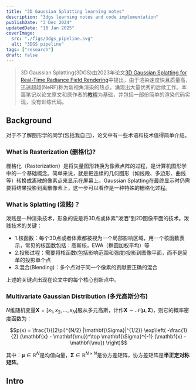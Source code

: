 ```yaml
---
title: "3D Gaussian Splatting learning notes"
description: "3dgs learning notes and code implementation"
publishDate: "3 Dec 2024"
updatedDate: "18 Jan 2025"
coverImage:
  src: "./figs/3dgs_pipeline.svg"
  alt: "3DGS pipeline"
tags: ["research"]
draft: false
---
```


> 3D Gaussian Splatting(3DGS)由2023年论文[3D Gaussian Splatting for Real-Time Radiance Field Rendering](https://arxiv.org/abs/2308.04079)中提出，由于渲染速度快且质量高，迅速超越(NeRF)称为新视角渲染的热点，涌现出大量优秀的后续工作。本篇笔记以论文原文和原作者的[教程](https://3dgstutorial.github.io/3dv_part1.pdf)为基础，并包括一部份简单的渲染代码实现，没有训练代码。

## Background
对于不了解图形学的同学(包括我自己)，论文中有一些术语和技术值得简单介绍。

### What is Rasterization (删格化)?
栅格化（Rasterization）是将矢量图形转换为像素点阵的过程，是计算机图形学中的一个基础概念。简单来说，就是把连续的几何图形（如线段、多边形、曲线等）转换成离散的像素点来显示在屏幕上。Gaussian Splatting在最终显示时仍需要将结果投影到离散像素上，这一步可以看作是一种特殊的栅格化过程。

### What is Splatting (泼贱)？
泼贱是一种渲染技术，形象的说是将3D点或体素"泼洒"到2D图像平面的技术。泼贱技术的关键：
- 1.核函数：每个3D点或者体素都被视为一个局部影响区域，用一个核函数表示，常见的核函数包括：高斯核，EWA（椭圆加权平均）等
- 2.投影过程：需要将核函数(包括影响范围和强度)投影到图像平面，而不是简单的投影单个点
- 3.混合(Blending)：多个点对于同一个像素的贡献要正确的混合

上述的关键点出现在论文中的每个核心创新点中。

### Multivariate Gaussian Distribution (多元高斯分布)
$N$维随机变量$\mathbf{X}=[x_1, x_2, ..., x_N]$服从多元高斯，计作$\mathbf{X} \sim \mathcal{N}(\mathbf{\mu}, \mathbf{\Sigma})$，则它的概率密度函数为：

$$p(x) = \frac{1}{(2\pi)^{N/2} |\mathbf{\Sigma}|^{1/2}} \exp\left( -\frac{1}{2} (\mathbf{x} - \mathbf{\mu})^\top \mathbf{\Sigma}^{-1} (\mathbf{x} - \mathbf{\mu}) \right)$$

其中：$\mathbf{\mu} \in \mathbb{R}^{N}$是均值向量，$\mathbf{\Sigma} \in \mathbb{R}^{N \times N}$是协方差矩阵，协方差矩阵是**半正定对称矩阵**。



## Intro


